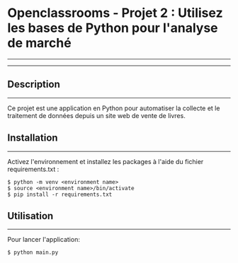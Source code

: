 # Openclassrooms - Projet 2 : Utilisez les bases de Python pour l'analyse de marché
***
***

## Description
***
Ce projet est une application en Python pour automatiser la collecte et le traitement de données depuis un site web de vente de livres.

## Installation
***
Activez l'environnement et installez les packages à l'aide du fichier requirements.txt :
```
$ python -m venv <environment name>
$ source <environment name>/bin/activate
$ pip install -r requirements.txt
```

## Utilisation
***
Pour lancer l'application:
```
$ python main.py
```